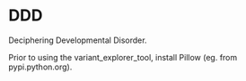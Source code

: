 # DDD
Deciphering Developmental Disorder.

Prior to using the variant_explorer_tool, install Pillow (eg. from pypi.python.org).

